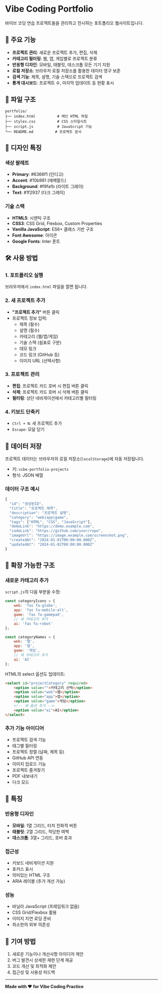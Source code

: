 # Vibe Coding Portfolio

바이브 코딩 연습 프로젝트들을 관리하고 전시하는 포트폴리오 웹사이트입니다.

## 🚀 주요 기능

- **프로젝트 관리**: 새로운 프로젝트 추가, 편집, 삭제
- **카테고리 필터링**: 웹, 앱, 게임별로 프로젝트 분류
- **반응형 디자인**: 모바일, 태블릿, 데스크톱 모든 기기 지원
- **로컬 저장소**: 브라우저 로컬 저장소를 활용한 데이터 영구 보존
- **검색 기능**: 제목, 설명, 기술 스택으로 프로젝트 검색
- **통계 대시보드**: 프로젝트 수, 마지막 업데이트 등 현황 표시

## 📁 파일 구조

```
portfolio/
├── index.html          # 메인 HTML 파일
├── styles.css          # CSS 스타일시트
├── script.js           # JavaScript 기능
└── README.md          # 프로젝트 문서
```

## 🎨 디자인 특징

### 색상 팔레트
- **Primary**: #6366f1 (인디고)
- **Accent**: #10b981 (에메랄드)
- **Background**: #f9fafb (라이트 그레이)
- **Text**: #1f2937 (다크 그레이)

### 기술 스택
- **HTML5**: 시맨틱 구조
- **CSS3**: CSS Grid, Flexbox, Custom Properties
- **Vanilla JavaScript**: ES6+ 클래스 기반 구조
- **Font Awesome**: 아이콘
- **Google Fonts**: Inter 폰트

## 🛠️ 사용 방법

### 1. 포트폴리오 실행
브라우저에서 `index.html` 파일을 열면 됩니다.

### 2. 새 프로젝트 추가
- **"프로젝트 추가"** 버튼 클릭
- 프로젝트 정보 입력:
  - 제목 (필수)
  - 설명 (필수)
  - 카테고리 (웹/앱/게임)
  - 기술 스택 (쉼표로 구분)
  - 데모 링크
  - 코드 링크 (GitHub 등)
  - 이미지 URL (선택사항)

### 3. 프로젝트 관리
- **편집**: 프로젝트 카드 호버 시 편집 버튼 클릭
- **삭제**: 프로젝트 카드 호버 시 삭제 버튼 클릭
- **필터링**: 상단 네비게이션에서 카테고리별 필터링

### 4. 키보드 단축키
- `Ctrl + N`: 새 프로젝트 추가
- `Escape`: 모달 닫기

## 💾 데이터 저장

프로젝트 데이터는 브라우저의 로컬 저장소(`localStorage`)에 자동 저장됩니다.
- 키: `vibe-portfolio-projects`
- 형식: JSON 배열

### 데이터 구조 예시
```javascript
{
  "id": "생성된ID",
  "title": "프로젝트 제목",
  "description": "프로젝트 설명",
  "category": "web|app|game",
  "tags": ["HTML", "CSS", "JavaScript"],
  "demoLink": "https://demo.example.com",
  "codeLink": "https://github.com/user/repo",
  "imageUrl": "https://image.example.com/screenshot.png",
  "createdAt": "2024-01-01T00:00:00.000Z",
  "updatedAt": "2024-01-02T00:00:00.000Z"
}
```

## 🎯 확장 가능한 구조

### 새로운 카테고리 추가
`script.js`의 다음 부분을 수정:

```javascript
const categoryIcons = {
    web: 'fas fa-globe',
    app: 'fas fa-mobile-alt',
    game: 'fas fa-gamepad',
    // 새 카테고리 추가
    ai: 'fas fa-robot'
};

const categoryNames = {
    web: '웹',
    app: '앱',
    game: '게임',
    // 새 카테고리 추가
    ai: 'AI'
};
```

HTML의 select 옵션도 업데이트:
```html
<select id="projectCategory" required>
    <option value="">카테고리 선택</option>
    <option value="web">웹</option>
    <option value="app">앱</option>
    <option value="game">게임</option>
    <!-- 새 옵션 추가 -->
    <option value="ai">AI</option>
</select>
```

### 추가 기능 아이디어
- 프로젝트 검색 기능
- 태그별 필터링
- 프로젝트 정렬 (날짜, 제목 등)
- GitHub API 연동
- 이미지 업로드 기능
- 프로젝트 즐겨찾기
- PDF 내보내기
- 다크 모드

## 🌟 특징

### 반응형 디자인
- **모바일**: 1열 그리드, 터치 친화적 버튼
- **태블릿**: 2열 그리드, 적당한 여백
- **데스크톱**: 3열+ 그리드, 호버 효과

### 접근성
- 키보드 네비게이션 지원
- 포커스 표시
- 의미있는 HTML 구조
- ARIA 레이블 (추가 개선 가능)

### 성능
- 바닐라 JavaScript (프레임워크 없음)
- CSS Grid/Flexbox 활용
- 이미지 지연 로딩 준비
- 최소한의 외부 의존성

## 🤝 기여 방법

1. 새로운 기능이나 개선사항 아이디어 제안
2. 버그 발견시 상세한 재현 단계 제공
3. 코드 개선 및 최적화 제안
4. 접근성 및 사용성 피드백

---

**Made with ❤️ for Vibe Coding Practice**